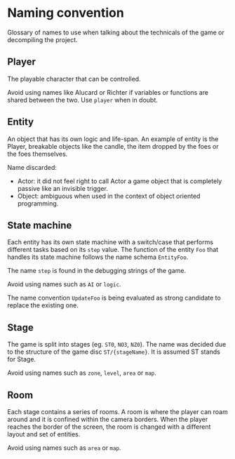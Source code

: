 # Naming convention

Glossary of names to use when talking about the technicals of the game or decompiling the project.

## Player

The playable character that can be controlled.

Avoid using names like Alucard or Richter if variables or functions are shared between the two. Use `player` when in doubt.

## Entity

An object that has its own logic and life-span. An example of entity is the Player, breakable objects like the candle, the item dropped by the foes or the foes themselves.

Name discarded:

- Actor: it did not feel right to call Actor a game object that is completely passive like an invisible trigger.
- Object: ambiguous when used in the context of object oriented programming.

## State machine

Each entity has its own state machine with a switch/case that performs different tasks based on its `step` value. The function of the entity `Foo` that handles its state machine follows the name schema `EntityFoo`.

The name `step` is found in the debugging strings of the game.

Avoid using names such as `AI` or `logic`.

The name convention `UpdateFoo` is being evaluated as strong candidate to replace the existing one.

## Stage

The game is split into stages (eg. `ST0`, `NO3`, `NZ0`). The name was decided due to the structure of the game disc `ST/{stageName}`. It is assumed ST stands for Stage.

Avoid using names such as `zone`, `level`, `area` or `map`.

## Room

Each stage contains a series of rooms. A room is where the player can roam around and it is confined within the camera borders. When the player reaches the border of the screen, the room is changed with a different layout and set of entities.

Avoid using names such as `area` or `map`.

